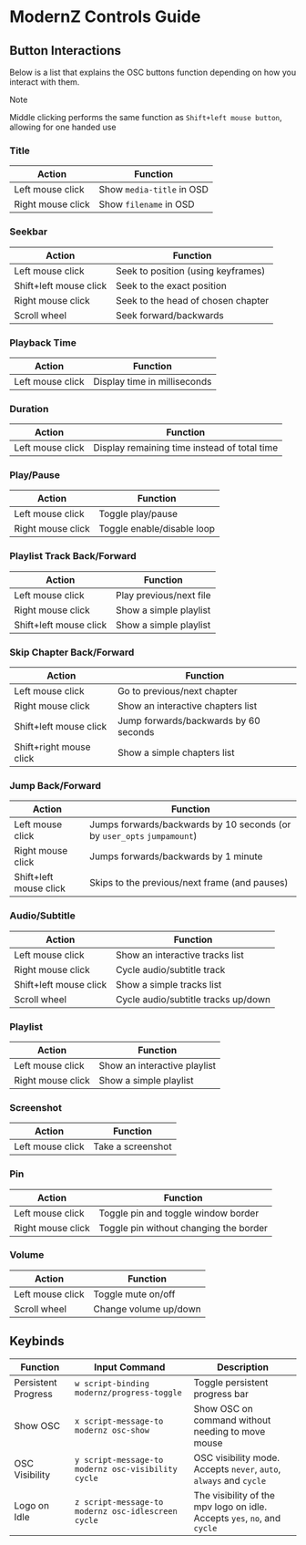 # ModernZ Controls Guide

## Button Interactions

Below is a list that explains the OSC buttons function depending on how you interact with them.

> [!NOTE]
> Middle clicking performs the same function as `Shift+left mouse button`, allowing for one handed use

### Title

| Action            | Function                  |
| ----------------- | ------------------------- |
| Left mouse click  | Show `media-title` in OSD |
| Right mouse click | Show `filename` in OSD    |

### Seekbar

| Action                 | Function                           |
| ---------------------- | ---------------------------------- |
| Left mouse click       | Seek to position (using keyframes) |
| Shift+left mouse click | Seek to the exact position         |
| Right mouse click      | Seek to the head of chosen chapter |
| Scroll wheel           | Seek forward/backwards             |

### Playback Time

| Action           | Function                     |
| ---------------- | ---------------------------- |
| Left mouse click | Display time in milliseconds |

### Duration

| Action           | Function                                     |
| ---------------- | -------------------------------------------- |
| Left mouse click | Display remaining time instead of total time |

### Play/Pause

| Action            | Function                   |
| ----------------- | -------------------------- |
| Left mouse click  | Toggle play/pause          |
| Right mouse click | Toggle enable/disable loop |

### Playlist Track Back/Forward

| Action                 | Function                |
| ---------------------- | ----------------------- |
| Left mouse click       | Play previous/next file |
| Right mouse click      | Show a simple playlist  |
| Shift+left mouse click | Show a simple playlist  |

### Skip Chapter Back/Forward

| Action                  | Function                              |
| ----------------------- | ------------------------------------- |
| Left mouse click        | Go to previous/next chapter           |
| Right mouse click       | Show an interactive chapters list     |
| Shift+left mouse click  | Jump forwards/backwards by 60 seconds |
| Shift+right mouse click | Show a simple chapters list           |

### Jump Back/Forward

| Action                 | Function                                                                |
| ---------------------- | ----------------------------------------------------------------------- |
| Left mouse click       | Jumps forwards/backwards by 10 seconds (or by `user_opts` `jumpamount`) |
| Right mouse click      | Jumps forwards/backwards by 1 minute                                    |
| Shift+left mouse click | Skips to the previous/next frame (and pauses)                           |

### Audio/Subtitle

| Action                 | Function                            |
| ---------------------- | ----------------------------------- |
| Left mouse click       | Show an interactive tracks list     |
| Right mouse click      | Cycle audio/subtitle track          |
| Shift+left mouse click | Show a simple tracks list           |
| Scroll wheel           | Cycle audio/subtitle tracks up/down |

### Playlist

| Action            | Function                     |
| ----------------- | ---------------------------- |
| Left mouse click  | Show an interactive playlist |
| Right mouse click | Show a simple playlist       |

### Screenshot

| Action           | Function          |
| ---------------- | ----------------- |
| Left mouse click | Take a screenshot |

### Pin

| Action            | Function                               |
| ----------------- | -------------------------------------- |
| Left mouse click  | Toggle pin and toggle window border    |
| Right mouse click | Toggle pin without changing the border |

### Volume

| Action           | Function              |
| ---------------- | --------------------- |
| Left mouse click | Toggle mute on/off    |
| Scroll wheel     | Change volume up/down |

## Keybinds

| Function            | Input Command                                      | Description                                                              |
| ------------------- | -------------------------------------------------- | ------------------------------------------------------------------------ |
| Persistent Progress | `w script-binding modernz/progress-toggle`         | Toggle persistent progress bar                                           |
| Show OSC            | `x script-message-to modernz osc-show`             | Show OSC on command without needing to move mouse                        |
| OSC Visibility      | `y script-message-to modernz osc-visibility cycle` | OSC visibility mode. Accepts `never`, `auto`, `always` and `cycle`       |
| Logo on Idle        | `z script-message-to modernz osc-idlescreen cycle` | The visibility of the mpv logo on idle. Accepts `yes`, `no`, and `cycle` |
